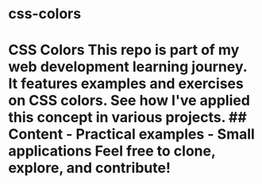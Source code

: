 # css-colors
# CSS Colors  This repo is part of my web development learning journey. It features examples and exercises on CSS colors.   See how I've applied this concept in various projects.  ## Content - Practical examples - Small applications  Feel free to clone, explore, and contribute!
